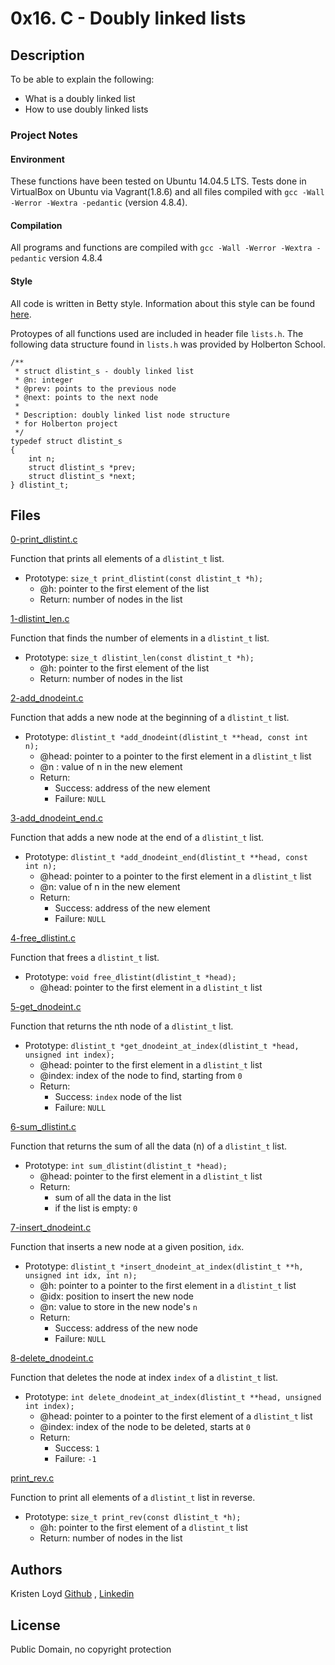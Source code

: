 # 0x16. C - Doubly linked lists

## Description
To be able to explain the following:
* What is a doubly linked list
* How to use doubly linked lists

### Project Notes
#### Environment
These functions have been tested on Ubuntu 14.04.5 LTS.
Tests done in VirtualBox on Ubuntu via Vagrant(1.8.6) and all files compiled with `gcc -Wall -Werror -Wextra -pedantic` (version 4.8.4).
#### Compilation
All programs and functions are compiled with `gcc -Wall -Werror -Wextra -pedantic` version 4.8.4
#### Style
All code is written in Betty style. Information about this style can be found [here](https://github.com/holbertonschool/Betty/wiki).

Protoypes of all functions used are included in header file `lists.h`. The following data structure found in `lists.h` was provided by Holberton School.
```
/**
 * struct dlistint_s - doubly linked list
 * @n: integer
 * @prev: points to the previous node
 * @next: points to the next node
 *
 * Description: doubly linked list node structure
 * for Holberton project
 */
typedef struct dlistint_s
{
    int n;
    struct dlistint_s *prev;
    struct dlistint_s *next;
} dlistint_t;
```

## Files
[0-print_dlistint.c](0-print_dlistint.c)

Function that prints all elements of a `dlistint_t` list.
* Prototype: `size_t print_dlistint(const dlistint_t *h);`
    * @h: pointer to the first element of the list
    * Return: number of nodes in the list

[1-dlistint_len.c](1-dlistint_len.c)

Function that finds the number of elements in a `dlistint_t` list.
* Prototype: `size_t dlistint_len(const dlistint_t *h);`
    * @h: pointer to the first element of the list
    * Return: number of nodes in the list

[2-add_dnodeint.c](2-add_dnodeint.c)

Function that adds a new node at the beginning of a `dlistint_t` list.
* Prototype: `dlistint_t *add_dnodeint(dlistint_t **head, const int n);`
    * @head: pointer to a pointer to the first element in a `dlistint_t` list
    * @n : value of n in the new element
    * Return:
        * Success: address of the new element
        * Failure: `NULL`

[3-add_dnodeint_end.c](3-add_dnodeint_end.c)

Function that adds a new node at the end of a `dlistint_t` list.
* Prototype: `dlistint_t *add_dnodeint_end(dlistint_t **head, const int n);`
    * @head: pointer to a pointer to the first element in a `dlistint_t` list
    * @n: value of n in the new element
    * Return:
        * Success: address of the new element
        * Failure: `NULL`

[4-free_dlistint.c](4-free_dlistint.c)

Function that frees a `dlistint_t` list.
* Prototype: `void free_dlistint(dlistint_t *head);`
    * @head: pointer to the first element in a `dlistint_t` list

[5-get_dnodeint.c](5-get_dnodeint.c)

Function that returns the nth node of a `dlistint_t` list.
* Prototype: `dlistint_t *get_dnodeint_at_index(dlistint_t *head, unsigned int index);`
    * @head: pointer to the first element in a `dlistint_t` list
    * @index: index of the node to find, starting from `0`
    * Return:
        * Success: `index` node of the list
        * Failure: `NULL`

[6-sum_dlistint.c](6-sum_dlistint.c)

Function that returns the sum of all the data (n) of a `dlistint_t` list.
* Prototype: `int sum_dlistint(dlistint_t *head);`
    * @head: pointer to the first element in a `dlistint_t` list
    * Return:
        * sum of all the data in the list
        * if the list is empty: `0`

[7-insert_dnodeint.c](7-insert_dnodeint.c)

Function that inserts a new node at a given position, `idx`.
* Prototype: `dlistint_t *insert_dnodeint_at_index(dlistint_t **h, unsigned int idx, int n);`
    * @h: pointer to a pointer to the first element in a `dlistint_t` list
    * @idx: position to insert the new node
    * @n: value to store in the new node's `n`
    * Return:
        * Success: address of the new node
        * Failure: `NULL`

[8-delete_dnodeint.c](8-delete_dnodeint.c)

Function that deletes the node at index `index` of a `dlistint_t` list.
* Prototype: `int delete_dnodeint_at_index(dlistint_t **head, unsigned int index);`
    * @head: pointer to a pointer to the first element of a `dlistint_t` list
    * @index: index of the node to be deleted, starts at `0`
    * Return:
        * Success: `1`
        * Failure: `-1`

[print_rev.c](print_rev.c)

Function to print all elements of a `dlistint_t` list in reverse.
* Prototype: `size_t print_rev(const dlistint_t *h);`
    * @h: pointer to the first element of a `dlistint_t` list
    * Return: number of nodes in the list

## Authors
Kristen Loyd        <a href='https://github.com/KRLoyd'>Github</a> ,  <a href='https://www.linkedin.com/in/kristen-loyd-34984a92/'>Linkedin</a>

## License
Public Domain, no copyright protection
